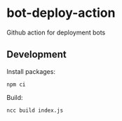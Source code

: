 # bot-deploy-action
Github action for deployment bots

## Development

Install packages:

    npm ci

Build:

    ncc build index.js

